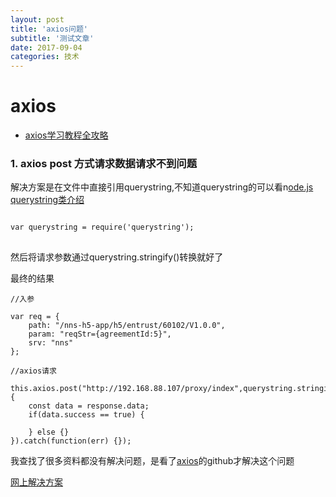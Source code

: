 ```yaml
---
layout: post
title: 'axios问题'
subtitle: '测试文章'
date: 2017-09-04
categories: 技术
---
```


# axios

- [axios学习教程全攻略](http://www.jb51.net/article/109534.htm)



### 1.  axios post 方式请求数据请求不到问题
   
   解决方案是在文件中直接引用querystring,不知道querystring的可以看n[ode.js querystring类介绍](http://yijiebuyi.com/blog/d37512fc6df0fc4d0adfc2ec5c3d46ff.html)
     
<pre>
<code>
var querystring = require('querystring');
</code>
</pre>
然后将请求参数通过querystring.stringify()转换就好了

最终的结果
```
//入参

var req = {
	path: "/nns-h5-app/h5/entrust/60102/V1.0.0",
	param: "reqStr={agreementId:5}",
	srv: "nns"
};

//axios请求

this.axios.post("http://192.168.88.107/proxy/index",querystring.stringify(req)).then(function(response) {
	const data = response.data;
	if(data.success == true) {
		
	} else {}
}).catch(function(err) {});

```
我查找了很多资料都没有解决问题，是看了[axios](https://github.com/mzabriskie/axios#using-applicationx-www-form-urlencoded-format)的github才解决这个问题

[网上解决方案](https://segmentfault.com/q/1010000007665348)